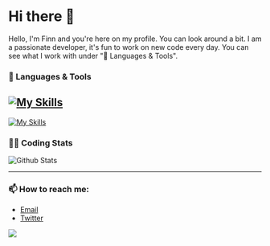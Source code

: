 # Hi there 👋

Hello, I'm Finn and you're here on my profile. You can look around a bit. I am a passionate developer, it's fun to work on new code every day. You can see what I work with under "🔧 Languages ​​& Tools".

### 🔧 Languages & Tools
[![My Skills](https://skillicons.dev/icons?i=py)](https://skillicons.dev)
---
[![My Skills](https://skillicons.dev/icons?i=discord,bots,github,windows,pycharm)](https://skillicons.dev)

### 👨‍💻 Coding Stats
![Github Stats](https://github-readme-stats.vercel.app/api?username=Ocean-offical&show_icons=true&theme=holi)


---
### 📫 How to reach me:
- [Email](astro.development.de@gmail.com)
- [Twitter](https://x.com/real_thebeast)

[![](https://visitcount.itsvg.in/api?id=Ocean-offical&label=Was%20machst%20du%20Hier%3F&color=1&icon=5&pretty=false)](https://visitcount.itsvg.in)
